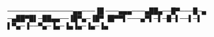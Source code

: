 ───────────────▄▄───▐█
───▄▄▄───▄██▄──█▀───█─▄
─▄██▀█▌─██▄▄──▐█▀▄─▐█▀
▐█▀▀▌───▄▀▌─▌─█─▌──▌─▌
▌▀▄─▐──▀▄─▐▄─▐▄▐▄─▐▄─▐▄






